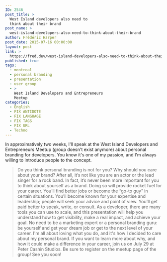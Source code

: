 ```yaml
---
ID: 2546
post_title: >
  West Island developers also need to
  think about their brand
post_name: >
  west-island-developers-also-need-to-think-about-their-brand
author: Frédéric Harper
post_date: 2015-07-16 00:00:00
layout: post
link: >
  https://fred.dev/west-island-developers-also-need-to-think-about-their-brand/
published: true
tags:
  - montreal
  - personal branding
  - presentation
  - user group
  - >
    West Island Developers and Entrepreneurs
    Meetup
categories:
  - English
  - FIX ANTIDOTE
  - FIX LANGUAGE
  - FIX TAGS
  - FIX URL
  - Techno
---
```

In approximatively two weeks, I'll speak at the West Island Developers and Entrepreneurs Meetup (group doesn't exist anymore) about personal branding for developers. You know it's one of my passion, and I'm always willing to introduce people to the concept. 
> Do you think personal branding is not for you? Why should you care about your brand? After all, it’s not like you are an actor or the lead singer for a rock band. In fact, it’s never been more important for you to think about yourself as a brand. Doing so will provide rocket fuel for your career. You’ll find better jobs or become the “go-to guy” in certain situations. You’ll become known for your expertise and leadership; people will seek your advice and point of view. You’ll get paid better to speak, write, or consult. As a developer, there are many tools you can use to scale, and this presentation will help you understand how to get visibility, make a real impact, and achieve your goal. No need to be a marketing expert or a personal branding guru: be yourself and get your dream job or get to the next level of your career. I'm all about loving what you do, and it's how I decided to care about my personal brand. If you want to learn more about why, and how it could make a difference in your career, join us on July 29 at Peter Cashin Studios. Be sure to register on the meetup page of the group! See you soon!
